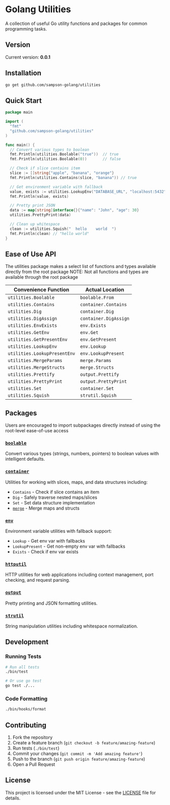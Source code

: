 # Golang Utilities

A collection of useful Go utility functions and packages for common programming tasks.

## Version

Current version: **0.0.1**

## Installation

```bash
go get github.com/sampson-golang/utilities
```

## Quick Start

```go
package main

import (
  "fmt"
  "github.com/sampson-golang/utilities"
)

func main() {
  // Convert various types to boolean
  fmt.Println(utilities.Boolable("true"))  // true
  fmt.Println(utilities.Boolable(0))       // false

  // Check if slice contains item
  slice := []string{"apple", "banana", "orange"}
  fmt.Println(utilities.Contains(slice, "banana")) // true

  // Get environment variable with fallback
  value, exists := utilities.LookupEnv("DATABASE_URL", "localhost:5432")
  fmt.Println(value, exists)

  // Pretty print JSON
  data := map[string]interface{}{"name": "John", "age": 30}
  utilities.PrettyPrint(data)

  // Clean up whitespace
  clean := utilities.Squish("  hello    world  ")
  fmt.Println(clean) // "hello world"
}
```

## Ease of Use API

The utilities package makes a select list of functions and types available directly from the root package
NOTE: Not all functions and types are available through the root package

| Convenience Function | Actual Location |
|---------------------|-----------------|
| `utilities.Boolable` | `boolable.From` |
| `utilities.Contains` | `container.Contains` |
| `utilities.Dig` | `container.Dig` |
| `utilities.DigAssign` | `container.DigAssign` |
| `utilities.EnvExists` | `env.Exists` |
| `utilities.GetEnv` | `env.Get` |
| `utilities.GetPresentEnv` | `env.GetPresent` |
| `utilities.LookupEnv` | `env.Lookup` |
| `utilities.LookupPresentEnv` | `env.LookupPresent` |
| `utilities.MergeParams` | `merge.Params` |
| `utilities.MergeStructs` | `merge.Structs` |
| `utilities.Prettify` | `output.Prettify` |
| `utilities.PrettyPrint` | `output.PrettyPrint` |
| `utilities.Set` | `container.Set` |
| `utilities.Squish` | `strutil.Squish` |

## Packages

Users are encouraged to import subpackages directly instead of using the root-level ease-of-use access

### [`boolable`](./boolable/README.md)
Convert various types (strings, numbers, pointers) to boolean values with intelligent defaults.

### [`container`](./container/README.md)
Utilities for working with slices, maps, and data structures including:
- `Contains` - Check if slice contains an item
- `Dig` - Safely traverse nested maps/slices
- `Set` - Set data structure implementation
- [`merge`](./container/merge/) - Merge maps and structs

### [`env`](./env/README.md)
Environment variable utilities with fallback support:
- `Lookup` - Get env var with fallbacks
- `LookupPresent` - Get non-empty env var with fallbacks
- `Exists` - Check if env var exists

### [`httputil`](./httputil/README.md)
HTTP utilities for web applications including context management, port checking, and request parsing.

### [`output`](./output/README.md)
Pretty printing and JSON formatting utilities.

### [`strutil`](./strutil/README.md)
String manipulation utilities including whitespace normalization.

## Development

### Running Tests

```bash
# Run all tests
./bin/test

# Or use go test
go test ./...
```

### Code Formatting

```bash
./bin/hooks/format
```

## Contributing

1. Fork the repository
2. Create a feature branch (`git checkout -b feature/amazing-feature`)
3. Run tests (`./bin/test`)
4. Commit your changes (`git commit -m 'Add amazing feature'`)
5. Push to the branch (`git push origin feature/amazing-feature`)
6. Open a Pull Request

## License

This project is licensed under the MIT License - see the [LICENSE](LICENSE) file for details.
